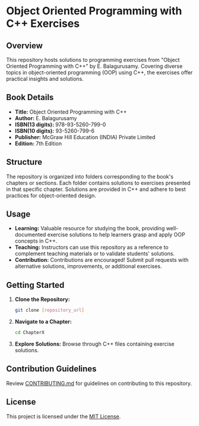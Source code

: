 # Object Oriented Programming with C++ Exercises

## Overview

This repository hosts solutions to programming exercises from "Object Oriented Programming with C++" by E. Balagurusamy. Covering diverse topics in object-oriented programming (OOP) using C++, the exercises offer practical insights and solutions.

## Book Details

- **Title:** Object Oriented Programming with C++
- **Author:** E. Balagurusamy
- **ISBN(13 digits):** 978-93-5260-799-0
-  **ISBN(10 digits):** 93-5260-799-6
- **Publisher:** McGraw Hill Education (INDIA) Private Limited
- **Edition:** 7th Edition

## Structure

The repository is organized into folders corresponding to the book's chapters or sections. Each folder contains solutions to exercises presented in that specific chapter. Solutions are provided in C++ and adhere to best practices for object-oriented design.

## Usage

- **Learning:** Valuable resource for studying the book, providing well-documented exercise solutions to help learners grasp and apply OOP concepts in C++.
- **Teaching:** Instructors can use this repository as a reference to complement teaching materials or to validate students' solutions.
- **Contribution:** Contributions are encouraged! Submit pull requests with alternative solutions, improvements, or additional exercises.

## Getting Started

1. **Clone the Repository:**
    ```bash
    git clone [repository_url]
    ```

2. **Navigate to a Chapter:**
    ```bash
    cd ChapterX
    ```

3. **Explore Solutions:**
    Browse through C++ files containing exercise solutions.

## Contribution Guidelines

Review [CONTRIBUTING.md](CONTRIBUTING.md) for guidelines on contributing to this repository.

## License

This project is licensed under the [MIT License](LICENSE).
